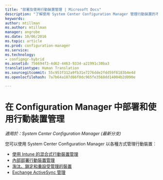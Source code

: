 ```yaml
---
title: "部署及使用行動裝置管理 | Microsoft Docs"
description: "了解使用 System Center Configuration Manager 管理行動裝置的不同方式。"
keywords: 
author: mtillman
ms.author: mtillman
manager: angrobe
ms.date: 10/06/2016
ms.topic: article
ms.prod: configuration-manager
ms.service: 
ms.technology:
- configmgr-hybrid
ms.assetid: 756694f3-4d62-4463-9334-a21991c30ba3
translationtype: Human Translation
ms.sourcegitcommit: 55c953f312a9fb31e7276dde2fdd59f8183b4e4d
ms.openlocfilehash: 7a7b64a187d66f0dc965fe3568dd14004b2d090e

---
```


# <a name="deploy-and-use-mobile-device-management-in-configuration-manager"></a>在 Configuration Manager 中部署和使用行動裝置管理

*適用於：System Center Configuration Manager (最新分支)*


您可以使用 System Center Configuration Manager 以各種方式管理行動裝置︰
- [使用 Intune 的混合式行動裝置管理](setup-hybrid-mdm.md)
- [內部部署行動裝置管理](enroll-devices-on-premises-mdm.md)
- [淘汰、鎖定和重設受管理的裝置](wipe-lock-reset-devices.md)
- [Exchange ActiveSync 管理](manage-mobile-devices-with-exchange-activesync.md)



<!--HONumber=Dec16_HO3-->



